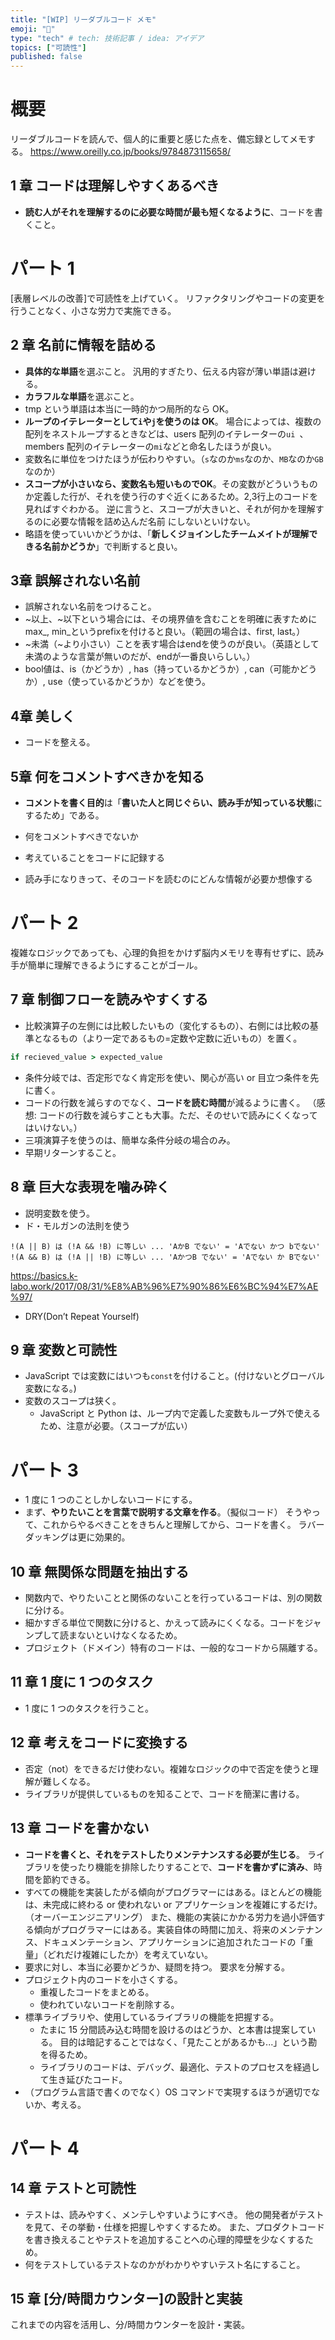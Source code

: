 ```yaml
---
title: "[WIP] リーダブルコード メモ"
emoji: "📑"
type: "tech" # tech: 技術記事 / idea: アイデア
topics: ["可読性"]
published: false
---
```


# 概要

リーダブルコードを読んで、個人的に重要と感じた点を、備忘録としてメモする。
https://www.oreilly.co.jp/books/9784873115658/

## 1 章 コードは理解しやすくあるべき

- **読む人がそれを理解するのに必要な時間が最も短くなるように**、コードを書くこと。

# パート 1

[表層レベルの改善]で可読性を上げていく。
リファクタリングやコードの変更を行うことなく、小さな労力で実施できる。

## 2 章 名前に情報を詰める

- **具体的な単語**を選ぶこと。
  汎用的すぎたり、伝える内容が薄い単語は避ける。
- **カラフルな単語**を選ぶこと。
- tmp という単語は本当に一時的かつ局所的なら OK。
- **ループのイテレーターとして`i`や`j`を使うのは OK**。
  場合によっては、複数の配列をネストループするときなどは、users 配列のイテレーターの`ui `、members 配列のイテレーターの`mi`などと命名したほうが良い。
- 変数名に単位をつけたほうが伝わりやすい。（`s`なのか`ms`なのか、`MB`なのか`GB`なのか）
- **スコープが小さいなら、変数名も短いものでOK**。その変数がどういうものか定義した行が、それを使う行のすぐ近くにあるため。2,3行上のコードを見ればすぐわかる。
  逆に言うと、スコープが大きいと、それが何かを理解するのに必要な情報を詰め込んだ名前 にしないといけない。
- 略語を使っていいかどうかは、「**新しくジョインしたチームメイトが理解できる名前かどうか**」で判断すると良い。

## 3章 誤解されない名前
- 誤解されない名前をつけること。
- ~以上、~以下という場合には、その境界値を含むことを明確に表すためにmax_, min_というprefixを付けると良い。（範囲の場合は、first, last。）
- ~未満（~より小さい）ことを表す場合はendを使うのが良い。（英語として未満のような言葉が無いのだが、endが一番良いらしい。）
- bool値は、is（かどうか）, has（持っているかどうか）, can（可能かどうか）, use（使っているかどうか）などを使う。

## 4章 美しく
- コードを整える。

## 5章 何をコメントすべきかを知る
- **コメントを書く目的**は「**書いた人と同じぐらい、読み手が知っている状態**にするため」である。

- 何をコメントすべきでないか
- 考えていることをコードに記録する
- 読み手になりきって、そのコードを読むのにどんな情報が必要か想像する

# パート 2

複雑なロジックであっても、心理的負担をかけず脳内メモリを専有せずに、読み手が簡単に理解できるようにすることがゴール。

## 7 章 制御フローを読みやすくする

- 比較演算子の左側には比較したいもの（変化するもの）、右側には比較の基準となるもの（より一定であるもの=定数や定数に近いもの）を置く。

```ruby
if recieved_value > expected_value
```

- 条件分岐では、否定形でなく肯定形を使い、関心が高い or 目立つ条件を先に書く。
- コードの行数を減らすのでなく、**コードを読む時間**が減るように書く。
  （感想: コードの行数を減らすことも大事。ただ、そのせいで読みにくくなってはいけない。）
- 三項演算子を使うのは、簡単な条件分岐の場合のみ。
- 早期リターンすること。

## 8 章 巨大な表現を噛み砕く

- 説明変数を使う。
- ド・モルガンの法則を使う

```
!(A || B) は (!A && !B) に等しい ... 'AかB でない' = 'Aでない かつ bでない'
!(A && B) は (!A || !B) に等しい ... 'AかつB でない' = 'Aでない か Bでない'
```

https://basics.k-labo.work/2017/08/31/%E8%AB%96%E7%90%86%E6%BC%94%E7%AE%97/

- DRY(Don’t Repeat Yourself)

## 9 章 変数と可読性

- JavaScript では変数にはいつも`const`を付けること。(付けないとグローバル変数になる。)
- 変数のスコープは狭く。
  - JavaScript と Python は、ループ内で定義した変数もループ外で使えるため、注意が必要。（スコープが広い）

# パート 3

- 1 度に 1 つのことしかしないコードにする。
- まず、**やりたいことを言葉で説明する文章を作る**。（擬似コード）
  そうやって、これからやるべきことをきちんと理解してから、コードを書く。
  ラバーダッキングは更に効果的。

## 10 章 無関係な問題を抽出する

- 関数内で、やりたいことと関係のないことを行っているコードは、別の関数に分ける。
- 細かすぎる単位で関数に分けると、かえって読みにくくなる。コードをジャンプして読まないといけなくなるため。
- プロジェクト（ドメイン）特有のコードは、一般的なコードから隔離する。

## 11 章 1 度に 1 つのタスク

- 1 度に 1 つのタスクを行うこと。

## 12 章 考えをコードに変換する

- 否定（not）をできるだけ使わない。複雑なロジックの中で否定を使うと理解が難しくなる。
- ライブラリが提供しているものを知ることで、コードを簡潔に書ける。

## 13 章 コードを書かない

- **コードを書くと、それをテストしたりメンテナンスする必要が生じる**。
  ライブラリを使ったり機能を排除したりすることで、**コードを書かずに済み**、時間を節約できる。
- すべての機能を実装したがる傾向がプログラマーにはある。ほとんどの機能は、未完成に終わる or 使われない or アプリケーションを複雑にするだけ。（オーバーエンジニアリング）
  また、機能の実装にかかる労力を過小評価する傾向がプログラマーにはある。実装自体の時間に加え、将来のメンテナンス、ドキュメンテーション、アプリケーションに追加されたコードの「重量」（どれだけ複雑にしたか）を考えていない。
- 要求に対し、本当に必要かどうか、疑問を持つ。
  要求を分解する。
- プロジェクト内のコードを小さくする。
  - 重複したコードをまとめる。
  - 使われていないコードを削除する。
- 標準ライブラリや、使用しているライブラリの機能を把握する。
  - たまに 15 分間読み込む時間を設けるのはどうか、と本書は提案している。
    目的は暗記することではなく、「見たことがあるかも...」という勘を得るため。
  - ライブラリのコードは、デバッグ、最適化、テストのプロセスを経過して生き延びたコード。
- （プログラム言語で書くのでなく）OS コマンドで実現するほうが適切でないか、考える。

# パート 4

## 14 章 テストと可読性

- テストは、読みやすく、メンテしやすいようにすべき。
  他の開発者がテストを見て、その挙動・仕様を把握しやすくするため。
  また、プロダクトコードを書き換えることやテストを追加することへの心理的障壁を少なくするため。
- 何をテストしているテストなのかがわかりやすいテスト名にすること。

## 15 章 [分/時間カウンター]の設計と実装

これまでの内容を活用し、分/時間カウンターを設計・実装。
